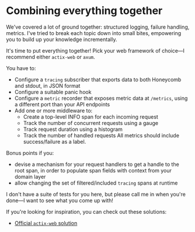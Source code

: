 # Combining everything together

We've covered a lot of ground together: structured logging, failure handling, metrics.
I've tried to break each topic down into small bites, empowering you to build up your
knowledge incrementally.

It's time to put everything together!
Pick your web framework of choice—I recommend either `actix-web` or `axum`.

You have to:

- Configure a `tracing` subscriber that exports data to both Honeycomb and stdout, in JSON format
- Configure a suitable panic hook
- Configure a `metric` recorder that exposes metric data at `/metrics`, using a different port
  than your API endpoints
- Add one or more middleware to:
  - Create a top-level INFO span for each incoming request
  - Track the number of concurrent requests using a gauge
  - Track request duration using a histogram
  - Track the number of handled requests
    All metrics should include success/failure as a label.

Bonus points if you:

- devise a mechanism for your request handlers to get a handle to the root span, in order to
  populate span fields with context from your domain layer
- allow changing the set of filtered/included `tracing` spans at runtime

I don't have a suite of tests for you here, but please call me in when you're done—I want to
see what you come up with!

If you're looking for inspiration, you can check out these solutions:

- [Official `actix-web` solution](https://github.com/actix/examples/tree/master/tracing/mainmatter-workshop)
